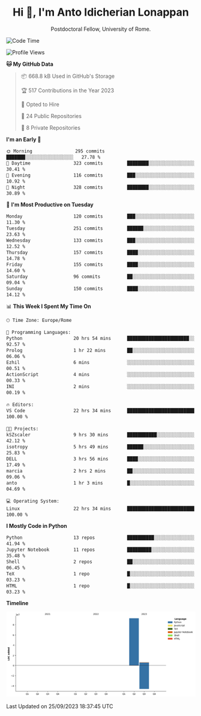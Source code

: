 
<h1 align="center">Hi 👋, I'm Anto Idicherian Lonappan</h1>
<p align="center">Postdoctoral Fellow, University of Rome. </p>


<!--START_SECTION:waka-->
![Code Time](http://img.shields.io/badge/Code%20Time-480%20hrs%2019%20mins-blue)

![Profile Views](http://img.shields.io/badge/Profile%20Views-0-blue)

**🐱 My GitHub Data** 

> 📦 668.8 kB Used in GitHub's Storage 
 > 
> 🏆 517 Contributions in the Year 2023
 > 
> 💼 Opted to Hire
 > 
> 📜 24 Public Repositories 
 > 
> 🔑 8 Private Repositories 
 > 
**I'm an Early 🐤** 

```text
🌞 Morning                295 commits         ███████░░░░░░░░░░░░░░░░░░   27.78 % 
🌆 Daytime                323 commits         ████████░░░░░░░░░░░░░░░░░   30.41 % 
🌃 Evening                116 commits         ███░░░░░░░░░░░░░░░░░░░░░░   10.92 % 
🌙 Night                  328 commits         ████████░░░░░░░░░░░░░░░░░   30.89 % 
```
📅 **I'm Most Productive on Tuesday** 

```text
Monday                   120 commits         ███░░░░░░░░░░░░░░░░░░░░░░   11.30 % 
Tuesday                  251 commits         ██████░░░░░░░░░░░░░░░░░░░   23.63 % 
Wednesday                133 commits         ███░░░░░░░░░░░░░░░░░░░░░░   12.52 % 
Thursday                 157 commits         ████░░░░░░░░░░░░░░░░░░░░░   14.78 % 
Friday                   155 commits         ████░░░░░░░░░░░░░░░░░░░░░   14.60 % 
Saturday                 96 commits          ██░░░░░░░░░░░░░░░░░░░░░░░   09.04 % 
Sunday                   150 commits         ████░░░░░░░░░░░░░░░░░░░░░   14.12 % 
```


📊 **This Week I Spent My Time On** 

```text
🕑︎ Time Zone: Europe/Rome

💬 Programming Languages: 
Python                   20 hrs 54 mins      ███████████████████████░░   92.57 % 
Prolog                   1 hr 22 mins        ██░░░░░░░░░░░░░░░░░░░░░░░   06.06 % 
Ezhil                    6 mins              ░░░░░░░░░░░░░░░░░░░░░░░░░   00.51 % 
ActionScript             4 mins              ░░░░░░░░░░░░░░░░░░░░░░░░░   00.33 % 
INI                      2 mins              ░░░░░░░░░░░░░░░░░░░░░░░░░   00.19 % 

🔥 Editors: 
VS Code                  22 hrs 34 mins      █████████████████████████   100.00 % 

🐱‍💻 Projects: 
kSZscaler                9 hrs 30 mins       ███████████░░░░░░░░░░░░░░   42.12 % 
isotropy                 5 hrs 49 mins       ██████░░░░░░░░░░░░░░░░░░░   25.83 % 
DELL                     3 hrs 56 mins       ████░░░░░░░░░░░░░░░░░░░░░   17.49 % 
marcia                   2 hrs 2 mins        ██░░░░░░░░░░░░░░░░░░░░░░░   09.06 % 
anto                     1 hr 3 mins         █░░░░░░░░░░░░░░░░░░░░░░░░   04.69 % 

💻 Operating System: 
Linux                    22 hrs 34 mins      █████████████████████████   100.00 % 
```

**I Mostly Code in Python** 

```text
Python                   13 repos            ██████████░░░░░░░░░░░░░░░   41.94 % 
Jupyter Notebook         11 repos            █████████░░░░░░░░░░░░░░░░   35.48 % 
Shell                    2 repos             ██░░░░░░░░░░░░░░░░░░░░░░░   06.45 % 
TeX                      1 repo              █░░░░░░░░░░░░░░░░░░░░░░░░   03.23 % 
HTML                     1 repo              █░░░░░░░░░░░░░░░░░░░░░░░░   03.23 % 
```



**Timeline**

![Lines of Code chart](https://raw.githubusercontent.com/antolonappan/antolonappan/main/assets/bar_graph.png)


 Last Updated on 25/09/2023 18:37:45 UTC
<!--END_SECTION:waka-->
